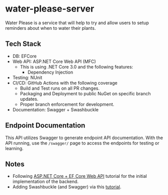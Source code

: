 # water-please-server

Water Please is a service that will help to try and allow users to setup reminders about when to water their plants.

## Tech Stack
* DB: EFCore
* Web API: ASP.NET Core Web API (MFC)
  * This is using .NET Core 3.0 and the following features:
    * Dependency Injection
* Testing: NUnit
* CI/CD: GitHub Actions with the following coverage
  * Build and Test runs on all PR changes.
  * Packaging and Deployment to public NuGet on specific branch updates.
  * Proper branch enforcement for development.
* Documentation: Swagger + Swashbuckle

## Endpoint Documentation
This API utilizes Swagger to generate endpoint API documentation. With the API running, use the `/swagger/` page to access the endpoints for testing or learning.

## Notes
* Following [ASP.NET Core + EF Core Web API](https://docs.microsoft.com/en-us/aspnet/core/tutorials/first-web-api?view=aspnetcore-3.1&tabs=visual-studio-code) tutorial for the initial implementation of the backend.
* Adding Swashbuckle (and Swagger) via this [tutorial](https://docs.microsoft.com/en-us/aspnet/core/tutorials/getting-started-with-swashbuckle?view=aspnetcore-3.0&tabs=visual-studio-code).
